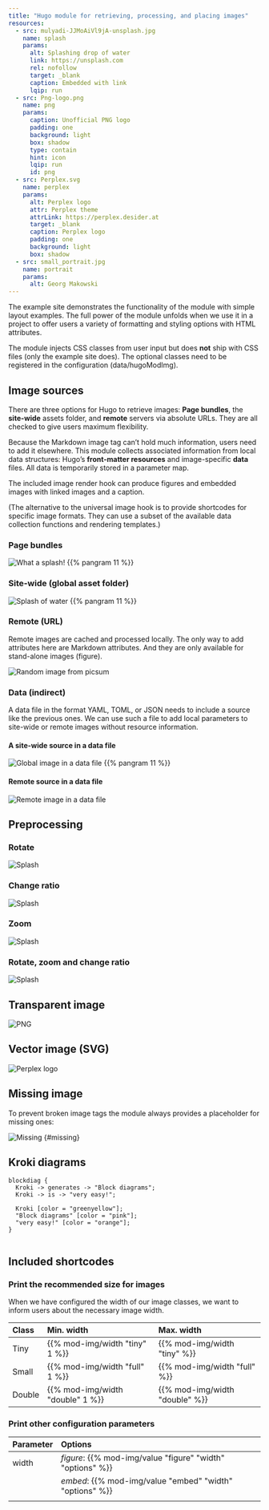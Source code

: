 ```yaml
---
title: "Hugo module for retrieving, processing, and placing images"
resources:
  - src: mulyadi-JJMoAiVl9jA-unsplash.jpg
    name: splash
    params:
      alt: Splashing drop of water
      link: https://unsplash.com
      rel: nofollow
      target: _blank
      caption: Embedded with link
      lqip: run
  - src: Png-logo.png
    name: png
    params:
      caption: Unofficial PNG logo
      padding: one
      background: light
      box: shadow
      type: contain
      hint: icon
      lqip: run
      id: png
  - src: Perplex.svg
    name: perplex
    params:
      alt: Perplex logo
      attr: Perplex theme
      attrLink: https://perplex.desider.at
      target: _blank
      caption: Perplex logo
      padding: one
      background: light
      box: shadow
  - src: small_portrait.jpg
    name: portrait
    params:
      alt: Georg Makowski
---
```


The example site demonstrates the functionality of the module with simple layout examples. The full power of the module unfolds when we use it in a project to offer users a variety of formatting and styling options with HTML attributes.

The module injects CSS classes from user input but does **not** ship with CSS files (only the example site does). The optional classes need to be registered in the configuration (data/hugoModImg).

## Image sources

There are three options for Hugo to retrieve images: **Page bundles**, the **site-wide** assets folder, and **remote** servers via absolute URLs. They are all checked to give users maximum flexibility.

Because the Markdown image tag can’t hold much information, users need to add it elsewhere. This module collects associated information from local data structures: Hugo’s **front-matter resources** and image-specific **data** files. All data is temporarily stored in a parameter map.

The included image render hook can produce figures and embedded images with linked images and a caption.

(The alternative to the universal image hook is to provide shortcodes for specific image formats. They can use a subset of the available data collection functions and rendering templates.)  

### Page bundles

![](splash?posh=left&zoom=1.3 "What a splash!") {{% pangram 11 %}}

### Site-wide (global asset folder)

![Splash of water](erda-estremera-eMX1aIAp9Nw-unsplash.jpg?posh=right) {{% pangram 11 %}}

### Remote (URL)

Remote images are cached and processed locally. The only way to add attributes here are Markdown attributes. And they are only available for stand-alone images (figure).

![Random image from picsum](https://picsum.photos/id/599/1200/500)

### Data (indirect)

A data file in the format YAML, TOML, or JSON needs to include a source like the previous ones. We can use such a file to add local parameters to site-wide or remote images without resource information.

#### A site-wide source in a data file

![Global image in a data file](global) {{% pangram 11 %}}

#### Remote source in a data file

![Remote image in a data file](remote?w=full)

## Preprocessing

### Rotate

![Splash](rotate.yaml)

### Change ratio

![Splash](ratio)

### Zoom

![Splash](zoom.yaml)

### Rotate, zoom and change ratio

![Splash](rotate-zoom-ratio)

## Transparent image

![PNG](png)

## Vector image (SVG)

![Perplex logo](perplex)

## Missing image

To prevent broken image tags the module always provides a placeholder for missing ones:

![Missing](test-missing)
{#missing}

## Kroki diagrams

```kroki {diagram=BlockDiag background=light caption="Block diagram" attr="Kroki.io" attrlink="https://kroki.io"}
blockdiag {
  Kroki -> generates -> "Block diagrams";
  Kroki -> is -> "very easy!";

  Kroki [color = "greenyellow"];
  "Block diagrams" [color = "pink"];
  "very easy!" [color = "orange"];
}
```

```kroki {diagram=BlockDiag background=light caption="Missing diagram" attr="Kroki.io" attrlink="https://kroki.io"}
```

## Included shortcodes

### Print the recommended size for images

When we have configured the width of our image classes, we want to inform users about the necessary image width.

| Class | Min. width            | Max. width                  |
|:-- | :-------------------- | :-------------------------- |
| Tiny |{{% mod-img/width "tiny" 1 %}} | {{% mod-img/width "tiny" %}} |
| Small |{{% mod-img/width "full" 1 %}} | {{% mod-img/width "full" %}} |
| Double |{{% mod-img/width "double" 1 %}} | {{% mod-img/width "double" %}} |

### Print other configuration parameters

| Parameter | Options                                                    |
| :-------- | :--------------------------------------------------------- |
| width     | _figure_: {{% mod-img/value "figure" "width" "options" %}} |
|           | _embed_:  {{% mod-img/value "embed" "width" "options" %}}  |
|           |                                                            |